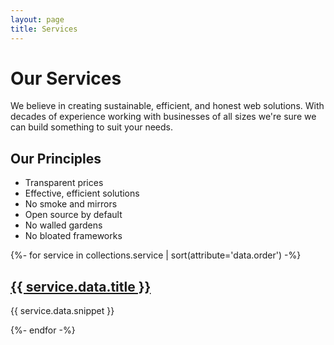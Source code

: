 ```yaml
---
layout: page
title: Services
---
```


# Our Services

We believe in creating sustainable, efficient, and honest web solutions. With decades of experience working with businesses of all sizes we're sure we can build something to suit your needs.

## Our Principles

- Transparent prices
- Effective, efficient solutions
- No smoke and mirrors
- Open source by default
- No walled gardens
- No bloated frameworks

<div class="services-grid">
{%- for service in collections.service | sort(attribute='data.order') -%}
    <div class="service-card">
        <h2><a href="{{ service.url }}">{{ service.data.title }}</a></h2>
        <p>{{ service.data.snippet }}</p>
    </div>
{%- endfor -%}
</div>
